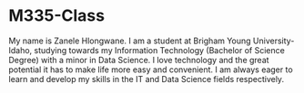 # M335-Class
My name is Zanele Hlongwane. I am a student at Brigham Young University-Idaho, studying towards my Information Technology (Bachelor of Science Degree) with a minor in Data Science. I love technology and the great potential it has to make life more easy and convenient. I am always eager to learn and develop my skills in the IT and Data Science fields respectively. 

